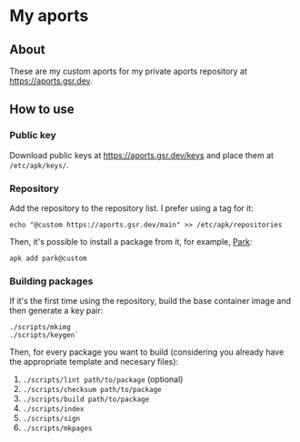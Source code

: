 # My aports
## About
These are my custom aports for my private aports repository at https://aports.gsr.dev.

## How to use
### Public key
Download public keys at https://aports.gsr.dev/keys and place them at `/etc/apk/keys/`.

### Repository
Add the repository to the repository list. I prefer using a tag for it:

```console
echo "@custom https://aports.gsr.dev/main" >> /etc/apk/repositories
```

Then, it's possible to install a package from it, for example,
[Park](https://codeberg.org/gbrlsnchs/park):
```console
apk add park@custom
```

### Building packages
If it's the first time using the repository, build the base container image and then generate a key
pair:
```console
./scripts/mkimg
./scripts/keygen`
```
Then, for every package you want to build (considering you already have the appropriate template and
necesary files):
1. `./scripts/lint path/to/package` (optional)
2. `./scripts/checksum path/to/package`
3. `./scripts/build path/to/package`
4. `./scripts/index`
5. `./scripts/sign`
6. `./scripts/mkpages`
